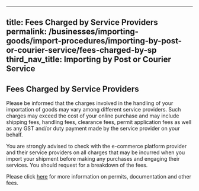 
---
title: Fees Charged by Service Providers
permalink: /businesses/importing-goods/import-procedures/importing-by-post-or-courier-service/fees-charged-by-sp
third_nav_title: Importing by Post or Courier Service 
---

## Fees Charged by Service Providers

Please be informed that the charges involved in the handling of your importation of goods may vary among different service providers. Such charges may exceed the cost of your online purchase and may include shipping fees, handling fees, clearance fees, permit application fees as well as any GST and/or duty payment made by the service provider on your behalf.

You are strongly advised to check with the e-commerce platform provider and their service providers on all charges that may be incurred when you import your shipment before making any purchases and engaging their services. You should request for a breakdown of the fees.

Please click  [here](/businesses/valuation-duties-taxes-fees/permits-documentation-and-other-fees)  for more information on permits, documentation and other fees.
